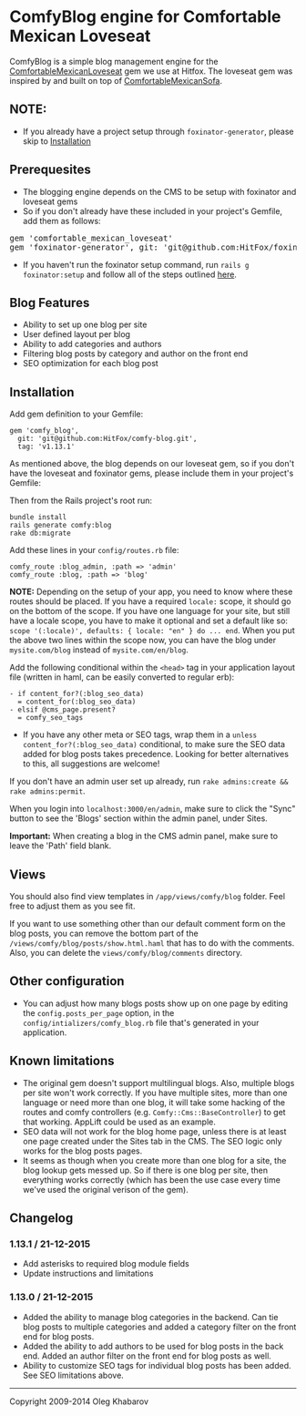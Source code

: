 # ComfyBlog engine for Comfortable Mexican Loveseat

ComfyBlog is a simple blog management engine for the [ComfortableMexicanLoveseat](https://github.com/HitFox/comfortable_mexican_loveseat) gem we use at Hitfox. The loveseat gem was inspired by and built on top of [ComfortableMexicanSofa](https://github.com/comfy/comfortable-mexican-sofa).

## **NOTE:**
* If you already have a project setup through `foxinator-generator`, please skip to [Installation](https://github.com/HitFox/comfy-blog#installation)

## Prerequesites
* The blogging engine depends on the CMS to be setup with foxinator and loveseat gems
* So if you don't already have these included in your project's Gemfile, add them as follows:
<pre>
gem 'comfortable_mexican_loveseat'
gem 'foxinator-generator', git: 'git@github.com:HitFox/foxinator-generator.git'
</pre>
* If you haven't run the foxinator setup command, run `rails g foxinator:setup` and follow all of the steps outlined [here](https://github.com/HitFox/foxinator-generator#usage).

## Blog Features

* Ability to set up one blog per site
* User defined layout per blog
* Ability to add categories and authors
* Filtering blog posts by category and author on the front end
* SEO optimization for each blog post

## Installation

Add gem definition to your Gemfile:

    gem 'comfy_blog',
      git: 'git@github.com:HitFox/comfy-blog.git',
      tag: 'v1.13.1'

As mentioned above, the blog depends on our loveseat gem, so if you don't have the loveseat and foxinator gems, please include them in your project's Gemfile:

Then from the Rails project's root run:

    bundle install
    rails generate comfy:blog
    rake db:migrate

Add these lines in your `config/routes.rb` file:

    comfy_route :blog_admin, :path => 'admin'
    comfy_route :blog, :path => 'blog'

**NOTE:** Depending on the setup of your app, you need to know where these routes should be placed. If you have a required `locale:` scope, it should go on the bottom of the scope. If you have one language for your site, but still have a locale scope, you have to make it optional and set a default like so: `scope '(:locale)', defaults: { locale: "en" } do ... end`. When you put the above two lines within the scope now, you can have the blog under `mysite.com/blog` instead of `mysite.com/en/blog`.

Add the following conditional within the `<head>` tag in your application layout file (written in haml, can be easily converted to regular erb):

    - if content_for?(:blog_seo_data)
      = content_for(:blog_seo_data)
    - elsif @cms_page.present?
      = comfy_seo_tags

* If you have any other meta or SEO tags, wrap them in a `unless content_for?(:blog_seo_data)` conditional, to make sure the SEO data added for blog posts takes precedence. Looking for better alternatives to this, all suggestions are welcome!

If you don't have an admin user set up already, run `rake admins:create && rake admins:permit`.

When you login into `localhost:3000/en/admin`, make sure to click the "Sync" button to see the 'Blogs' section within the admin panel, under Sites.

**Important:** When creating a blog in the CMS admin panel, make sure to leave the 'Path' field blank.

## Views
You should also find view templates in `/app/views/comfy/blog` folder. Feel free to adjust them as you see fit.

If you want to use something other than our default comment form on the blog posts, you can remove the bottom part of the `/views/comfy/blog/posts/show.html.haml` that has to do with the comments. Also, you can delete the `views/comfy/blog/comments` directory.

## Other configuration

* You can adjust how many blogs posts show up on one page by editing the `config.posts_per_page` option, in the `config/intializers/comfy_blog.rb` file that's generated in your application.

## Known limitations

* The original gem doesn't support multilingual blogs. Also, multiple blogs per site won't work correctly. If you have multiple sites, more than one language or need more than one blog, it will take some hacking of the routes and comfy controllers (e.g. `Comfy::Cms::BaseController`) to get that working. AppLift could be used as an example.
* SEO data will not work for the blog home page, unless there is at least one page created under the Sites tab in the CMS. The SEO logic only works for the blog posts pages.
* It seems as though when you create more than one blog for a site, the blog lookup gets messed up. So if there is one blog per site, then everything works correctly (which has been the use case every time we've used the original verison of the gem).

## Changelog

### 1.13.1 / 21-12-2015
* Add asterisks to required blog module fields
* Update instructions and limitations

### 1.13.0 / 21-12-2015

* Added the ability to manage blog categories in the backend. Can tie blog posts to multiple categories and added a category filter on the front end for blog posts.
* Added the ability to add authors to be used for blog posts in the back end. Added an author filter on the front end for blog posts as well.
* Ability to customize SEO tags for individual blog posts has been added. See SEO limitations above.

---

Copyright 2009-2014 Oleg Khabarov
